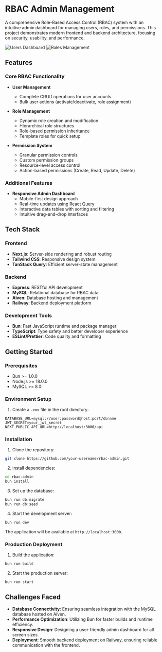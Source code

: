 # RBAC Admin Management

A comprehensive Role-Based Access Control (RBAC) system with an intuitive admin dashboard for managing users, roles, and permissions. This project demonstrates modern frontend and backend architecture, focusing on security, usability, and performance.

![Users Dashboard](https://github.com/user-attachments/assets/f7711046-a1bb-40d3-9d8d-73dd4b891285)
![Roles Management](https://github.com/user-attachments/assets/ecc3f19f-3413-4a6a-b2e8-8c441f538af8)

## Features

### Core RBAC Functionality
- **User Management**
  - Complete CRUD operations for user accounts
  - Bulk user actions (activate/deactivate, role assignment) 

- **Role Management**
  - Dynamic role creation and modification
  - Hierarchical role structures
  - Role-based permission inheritance
  - Template roles for quick setup

- **Permission System**
  - Granular permission controls
  - Custom permission groups
  - Resource-level access control
  - Action-based permissions (Create, Read, Update, Delete)

### Additional Features
- **Responsive Admin Dashboard**
  - Mobile-first design approach
  - Real-time updates using React Query
  - Interactive data tables with sorting and filtering
  - Intuitive drag-and-drop interfaces


## Tech Stack

### Frontend
- **Next.js**: Server-side rendering and robust routing
- **Tailwind CSS**: Responsive design system
- **TanStack Query**: Efficient server-state management

### Backend
- **Express**: RESTful API development
- **MySQL**: Relational database for RBAC data
- **Aiven**: Database hosting and management
- **Railway**: Backend deployment platform

### Development Tools
- **Bun**: Fast JavaScript runtime and package manager
- **TypeScript**: Type safety and better developer experience
- **ESLint/Prettier**: Code quality and formatting

## Getting Started

### Prerequisites
- Bun >= 1.0.0
- Node.js >= 18.0.0
- MySQL >= 8.0

### Environment Setup
1. Create a `.env` file in the root directory:
```env
DATABASE_URL=mysql://user:password@host:port/dbname
JWT_SECRET=your_jwt_secret
NEXT_PUBLIC_API_URL=http://localhost:3000/api
```

### Installation

1. Clone the repository:
```bash
git clone https://github.com/your-username/rbac-admin.git
```

2. Install dependencies:
```bash
cd rbac-admin
bun install
```

3. Set up the database:
```bash
bun run db:migrate
bun run db:seed
```

4. Start the development server:
```bash
bun run dev
```

The application will be available at `http://localhost:3000`.

### Production Deployment

1. Build the application:
```bash
bun run build
```

2. Start the production server:
```bash
bun run start
```

## Challenges Faced

- **Database Connectivity**: Ensuring seamless integration with the MySQL database hosted on Aiven.
- **Performance Optimization**: Utilizing Bun for faster builds and runtime efficiency.
- **Responsive Design**: Designing a user-friendly admin dashboard for all screen sizes.
- **Deployment**: Smooth backend deployment on Railway, ensuring reliable communication with the frontend.

